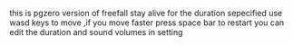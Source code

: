 this is pgzero version of freefall 
stay alive for the duration sepecified 
use wasd keys to move ,if you move faster press space bar to restart
you can edit the duration and sound volumes in setting
